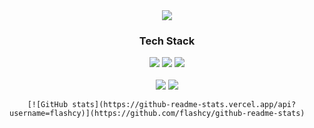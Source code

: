 <div align="center">
	<img src="https://capsule-render.vercel.app/api?type=waving&color=auto&height=200&section=header&text=CY&fontSize=50" />
	<div>
		<h3>Tech Stack</h3>
		<img src="https://img.shields.io/badge/C++-00599C?style=flat&logo=Cplusplus&logoColor=white" />
		<img src="https://img.shields.io/badge/React-51CAEB?style=flat&logo=React&logoColor=white" />
		<img src="https://img.shields.io/badge/Unity-666666?style=flat&logo=Unity&logoColor=white" />
	</div>
	<br/>
	<div>
		<img src="https://mazassumnida.wtf/api/v2/generate_badge?boj=cksdud7890" />
		<img src="https://banner.codetree.ai/v1/banner/cksdud7890" />
	</div>
</div>

		[![GitHub stats](https://github-readme-stats.vercel.app/api?username=flashcy)](https://github.com/flashcy/github-readme-stats)

